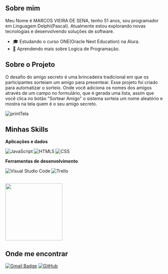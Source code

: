 ## Sobre mim

Meu Nome é MARCOS VIEIRA DE SENA, tenho 51 anos, sou programador em Linguagem Delphi(Pascal). Atualmente estou explorando novas tecnologias e desenvolvendo soluções  de software. 

- 🎓 Estudando o curso ONE(Oracle Next Education) na Alura.
- 🌱 Aprendendo mais sobre Logica de Programação.

## Sobre o Projeto

O desafio do amigo secreto é uma brincadeira tradicional em que os participantes sorteiam um amigo para presentear.
Esse projeto foi criado para automatizar o sorteio.
Onde você adiciona os nomes dos amigos através de um campo no formulário, que é gerada uma lista, assim que você clica no botão "Sortear Amigo" o sistema sorteia um nome aleatório e mostra na tela quem é o seu amigo secreto.


![printTela](https://github.com/user-attachments/assets/79e200ae-38b0-4618-b20c-2002320d32f8)


## Minhas Skills

**Aplicações e dados**

![JavaScript](https://img.shields.io/badge/-JavaScript-333333?style=flat&logo=javascript)
![HTML5](https://img.shields.io/badge/-HTML5-333333?style=flat&logo=HTML5)
![CSS](https://img.shields.io/badge/-CSS-333333?style=flat&logo=CSS3&logoColor=1572B6)




**Ferramentas de desenvolvimento**

![Visual Studio Code](https://img.shields.io/badge/-Visual%20Studio%20Code-333333?style=flat&logo=visual-studio-code&logoColor=007ACC)
![Trello](https://img.shields.io/badge/-Trello-333333?style=flat&logo=trello&logoColor=007ACC)


<br/>

<a href="https://github.com/wmvsena" title="Perfil de Marcos Sena">
  <img height="180em" src="https://github-readme-stats.vercel.app/api?username=wmvsena&theme=dracula&show_icons=true" />
</a>

## Onde me encontrar


[![Gmail Badge](https://img.shields.io/badge/-wmvsena@gmail.com-006bed?style=flat-square&logo=Gmail&logoColor=white&link=mailto:wmvsena@gmail.com)](mailto:wmvsena@gmail.com)
[![GitHub](https://img.shields.io/github/followers/iuricode?label=follow&style=social)]()
